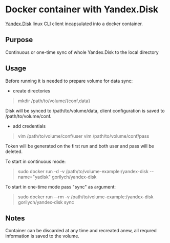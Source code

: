 # Docker container with Yandex.Disk

[Yandex.Disk](https://disk.yandex.ru/) linux CLI client incapsulated into a docker container.

## Purpose

Continuous or one-time sync of whole Yandex.Disk to the local directory

## Usage

Before running it is needed to prepare volume for data sync:

* create directories
> mkdir /path/to/volume/{conf,data}

Disk will be synced to /path/to/volume/data, client configuration is saved to /path/to/volume/conf.

* add credentials
> vim /path/to/volume/conf/user
> vim /path/to/volume/conf/pass

Token will be generated on the first run and both user and pass will be deleted.

To start in continuous mode:

> sudo docker run -d -v /path/to/volume-example:/yandex-disk --name="yadisk" gorilych/yandex-disk

To start in one-time mode pass "sync" as argument:

> sudo docker run --rm -v /path/to/volume-example:/yandex-disk gorilych/yandex-disk sync

## Notes

Container can be discarded at any time and recreated anew, all requred information is saved to the volume.



